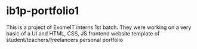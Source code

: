 # ib1p-portfolio1
This is a project of ExomeIT interns 1st batch. They were working on a very basic of a UI and HTML, CSS, JS frontend website template of student/teachers/freelancers personal portfolio
